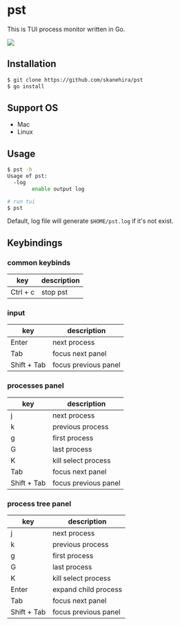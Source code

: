 # pst
This is TUI process monitor written in Go.

![](https://i.imgur.com/TUcGDfk.gif)

## Installation
```sh
$ git clone https://github.com/skanehira/pst
$ go install
```

## Support OS
- Mac
- Linux

## Usage
```sh
$ pst -h
Usage of pst:
  -log
        enable output log

# run tui
$ pst
```

Default, log file will generate `$HOME/pst.log` if it's not exist.

## Keybindings
### common keybinds
| key      | description |
|----------|-------------|
| Ctrl + c | stop pst    |

### input
| key         | description          |
|-------------|----------------------|
| Enter       | next process         |
| Tab         | focus next panel     |
| Shift + Tab | focus previous panel |

### processes panel
| key         | description          |
|-------------|----------------------|
| j           | next process         |
| k           | previous process     |
| g           | first process        |
| G           | last process         |
| K           | kill select process  |
| Tab         | focus next panel     |
| Shift + Tab | focus previous panel |

### process tree panel
| key         | description          |
|-------------|----------------------|
| j           | next process         |
| k           | previous process     |
| g           | first process        |
| G           | last process         |
| K           | kill select process  |
| Enter       | expand child process |
| Tab         | focus next  panel    |
| Shift + Tab | focus previous panel |
